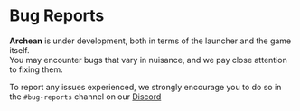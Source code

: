 # Bug Reports
**Archean** is under development, both in terms of the launcher and the game itself.  
You may encounter bugs that vary in nuisance, and we pay close attention to fixing them.

To report any issues experienced, we strongly encourage you to do so in the `#bug-reports` channel on our [Discord](https://discord.gg/GeuskE6CmF)
